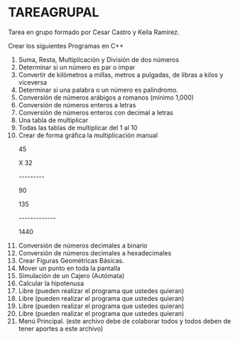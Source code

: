 # TAREAGRUPAL
Tarea en grupo formado por Cesar Castro y Keila Ramirez.


Crear los siguientes Programas en C++
<ol>
<li>Suma, Resta, Multiplicación y División de dos números</li>
<li>Determinar si un número es par o impar</li>
<li>Convertir de kilómetros a millas, metros a pulgadas, de libras a kilos y viceversa</li>
<li>Determinar si una palabra o un número es palíndromo.</li>
<li>Conversión de números arábigos a romanos (mínimo 1,000)</li>
<li>Conversión de números enteros a letras</li>
<li>Conversión de números enteros con decimal a letras</li>
<li>Una tabla de multiplicar</li>
<li>Todas las tablas de multiplicar del 1 al 10</li>
<li>Crear de forma gráfica la multiplicación manual</li>
                          <p>45</p>
                          <p>X 32</p>
                       <p>---------</p>
                            <p>90</p>
                        <p>  135  
                  <p> -------------</p>
                       <p>  1440</p>

<li>Conversión de números decimales a binario</li>
<li>Conversión de números decimales a hexadecimales</li>
<li>Crear Figuras Geométricas Básicas.</li>
<li>Mover un punto en toda la pantalla</li>
<li>Simulación de un Cajero (Autómata)</li>
<li>Calcular la hipotenusa</li>
<li>Libre (pueden realizar el programa que ustedes quieran)</li>
<li>Libre (pueden realizar el programa que ustedes quieran)</li>
<li>Libre (pueden realizar el programa que ustedes quieran)</li>
<li>Libre (pueden realizar el programa que ustedes quieran)</li>
<li>Menú Principal. (este archivo debe de colaborar todos y todos deben de tener aportes a este archivo)</li>
</ol>
 
